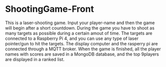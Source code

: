 # ShootingGame-Front
This is a laser-shooting game. Input your player-name and then the game will begin after a short countdown. 
During the game you have to shoot as many targets as possible during a certain amout of time. The targets are connected to a Raspberry Pi 4,
and you can use any type of laser pointer/gun to hit the targets. The display computer and the rasperry pi are connected through a MQTT broker.
When the game is finished, all the player names with scores are saved in a MongoDB database, and the top 9players are displayed in a ranked list.
